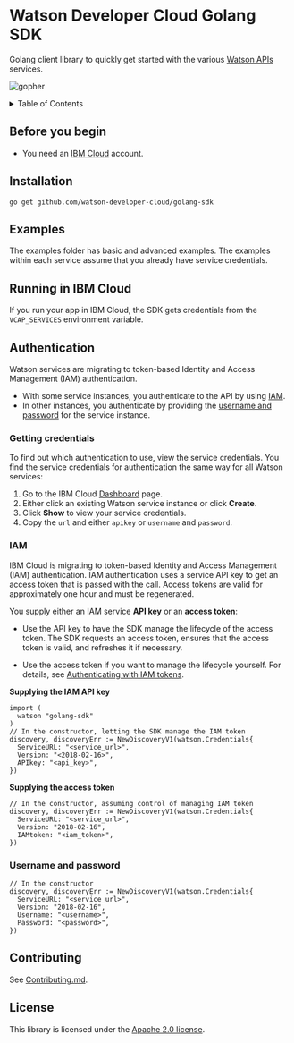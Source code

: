 # Watson Developer Cloud Golang SDK

Golang client library to quickly get started with the various [Watson APIs](https://www.ibm.com/watson/developercloud/) services.

![gopher](https://www.spreadshirt.com/image-server/v1/mp/designs/1005862415,width=178,height=178/golang-gopher.png)

<details>
<summary>Table of Contents</summary>

* [Before you begin](#before-you-begin)
* [Installation](#installation)
* [Examples](#examples)
* [Running in IBM Cloud](#running-in-ibm-cloud)
* [Authentication](#authentication)
	* [Getting-credentials](#getting-credentials)
	* [IAM](#iam)
	* [Username-and-password](#username-and-password)
* [Contributing](#contributing)
* [License](#license)

</details>

## Before you begin

* You need an [IBM Cloud](https://console.bluemix.net/developer/watson/dashboard) account.

## Installation

```
go get github.com/watson-developer-cloud/golang-sdk
```

## Examples

The examples folder has basic and advanced examples. The examples within each service assume that you already have service credentials.

## Running in IBM Cloud

If you run your app in IBM Cloud, the SDK gets credentials from the ```VCAP_SERVICES``` environment variable.

## Authentication

Watson services are migrating to token-based Identity and Access Management (IAM) authentication.

* With some service instances, you authenticate to the API by using [IAM](#iam).
* In other instances, you authenticate by providing the [username and password](#username-and-password) for the service instance.

### Getting credentials

To find out which authentication to use, view the service credentials. You find the service credentials for authentication the same way for all Watson services:

1. Go to the IBM Cloud [Dashboard](https://console.bluemix.net/dashboard/apps?category=watson) page.
2. Either click an existing Watson service instance or click **Create**.
3. Click **Show** to view your service credentials.
4. Copy the ```url``` and either ```apikey``` or ```username``` and ```password```.

### IAM
IBM Cloud is migrating to token-based Identity and Access Management (IAM) authentication. IAM authentication uses a service API key to get an access token that is passed with the call. Access tokens are valid for approximately one hour and must be regenerated.

You supply either an IAM service **API key** or an **access token**:

* Use the API key to have the SDK manage the lifecycle of the access token. The SDK requests an access token, ensures that the access token is valid, and refreshes it if necessary.

* Use the access token if you want to manage the lifecycle yourself. For details, see [Authenticating with IAM tokens](https://console.bluemix.net/docs/services/watson/getting-started-iam.html#iam).

**Supplying the IAM API key**

```
import (
  watson "golang-sdk"
)
// In the constructor, letting the SDK manage the IAM token
discovery, discoveryErr := NewDiscoveryV1(watson.Credentials{
  ServiceURL: "<service_url>",
  Version: "<2018-02-16>",
  APIkey: "<api_key>",
})
```

**Supplying the access token**

```
// In the constructor, assuming control of managing IAM token
discovery, discoveryErr := NewDiscoveryV1(watson.Credentials{
  ServiceURL: "<service_url>",
  Version: "2018-02-16",
  IAMtoken: "<iam_token>",
})
```

### Username and password

```
// In the constructor
discovery, discoveryErr := NewDiscoveryV1(watson.Credentials{
  ServiceURL: "<service_url>",
  Version: "2018-02-16",
  Username: "<username>",
  Password: "<password>",
})
```

## Contributing

See [Contributing.md](https://github.com/watson-developer-cloud/python-sdk/blob/master/CONTRIBUTING.md).

## License

This library is licensed under the [Apache 2.0 license](http://www.apache.org/licenses/LICENSE-2.0).
